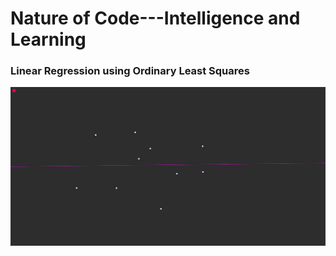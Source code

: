 # Nature of Code---Intelligence and Learning
 
### Linear Regression using Ordinary Least Squares

![](/Intro-to-Machine-Learning/linear-regression-ordinary-least-squares/documentation/cover.png)
